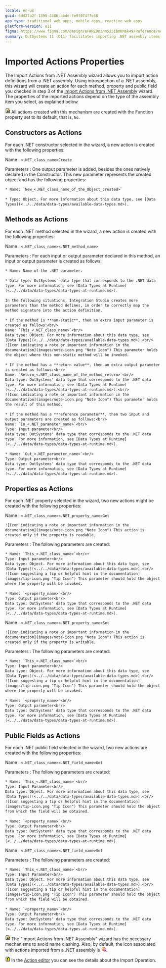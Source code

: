 ```yaml
---
locale: en-us
guid: 6d427a2f-1395-4386-abde-fe9f074f7e38
app_type: traditional web apps, mobile apps, reactive web apps
platform-version: o11
figma: https://www.figma.com/design/eFWRZ0nZhm5J5ibmKMak49/Reference?node-id=3067-146&t=0cuQUgeosMV2m0Kw-1
summary: OutSystems 11 (O11) facilitates importing .NET assembly items as actions with specific properties and parameters.
---
```

# Imported Actions Properties

The Import Actions from .NET Assembly wizard allows you to import action definitions from a .NET assembly. Using introspection of a .NET assembly, this wizard will create an action for each method, property and public field you checked in step 3 of the [Import Actions from .NET Assembly](<../../../integration-with-systems/integration-studio/managing-extensions/net-assembly-import-action.md>) wizard. The properties of the imported actions depend on the type of the assembly item you select, as explained below.

![Icon indicating a note or important information in the documentation](images/note-icon.png "Note Icon") All actions created with this mechanism are created with the Function property set to its default, that is, `No`.

## Constructors as Actions

For each .NET constructor selected in the wizard, a new action is created with the following properties:

Name
:   `<.NET_class_name>Create`

Parameters
:   One output parameter is added, besides the ones natively declared in the Constructor. This new parameter represents the created object and has the following properties:

    * Name: `New_<.NET_class_name_of_the_Object_created>`

    * Type: Object. For more information about this data type, see [Data Types](<../../data/data-types/available-data-types.md>).

## Methods as Actions

For each .NET method selected in the wizard, a new action is created with the following properties:

Name
:   `<.NET_class_name><.NET_method_name>`

Parameters
:   For each input or output parameter declared in this method, an input or output parameter is created as follows:

    * Name: Name of the .NET parameter.

    * Data type: OutSystems' data type that corresponds to the .NET data type. For more information, see [Data Types at Runtime](<../../data/data-types/data-types-at-runtime.md>).

    In the following situations, Integration Studio creates more parameters than the method defines, in order to correctly map the method signature into the action definition.

    * If the method is **non-static**, then an extra input parameter is created as follows:<br/>
    Name: `This_<.NET_class_name>`<br/>
    Data type: Object. For more information about this data type, see [Data Types](<../../data/data-types/available-data-types.md>).<br/>
    ![Icon indicating a note or important information in the documentation](images/note-icon.png "Note Icon") This parameter holds the object where this non-static method will be invoked.

    * If the method has a **return value**, then an extra output parameter is created as follows:<br/>
    Name: `Return_<.NET_class_name_of_the_method_return>`<br/>
    Data type: OutSystems' data type that corresponds to the .NET data type. For more information, see [Data Types at Runtime](<../../data/data-types/data-types-at-runtime.md>).<br/>
    ![Icon indicating a note or important information in the documentation](images/note-icon.png "Note Icon") This parameter holds the result of this method.

    * If the method has a **reference parameter**, then two input and output parameters are created as follows:<br/>
    Name: `In_<.NET_parameter_name>`<br/>
    Type: Input parameter<br/>
    Data type: OutSystems' data type that corresponds to the .NET data type. For more information, see [Data Types at Runtime](<../../data/data-types/data-types-at-runtime.md>).

    * Name: `Out_<.NET_parameter_name>`<br/>
    Type: Output parameter<br/>
    Data type: OutSystems' data type that corresponds to the .NET data type. For more information, see [Data Types at Runtime](<../../data/data-types/data-types-at-runtime.md>).

## Properties as Actions

For each .NET property selected in the wizard, two new actions might be created with the following properties:

Name
:   `<.NET_class_name><.NET_property_name>Get`

    ![Icon indicating a note or important information in the documentation](images/note-icon.png "Note Icon") This action is created only if the property is readable.

Parameters
:   The following parameters are created:

    * Name: `This_<.NET_class_name>`<br/>+
    Type: Input parameter<br/>
    Data type: Object. For more information about this data type, see [Data Types](<../../data/data-types/available-data-types.md>).<br/>
    ![Icon suggesting a tip or helpful hint in the documentation](images/tip-icon.png "Tip Icon") This parameter should hold the object where the property will be invoked.

    * Name: `<property_name>`<br/>
    Type: Output parameter<br/>
    Data type: OutSystems' data type that corresponds to the .NET data type. For more information, see [Data Types at Runtime](<../../data/data-types/data-types-at-runtime.md>).

Name
:   `<.NET_class_name><.NET_property_name>Set`

    ![Icon indicating a note or important information in the documentation](images/note-icon.png "Note Icon") This action is created only if the property is writable.

Parameters
:   The following parameters are created:

    * Name: `This_<.NET_class_name>`<br/>
    Type: Input parameter<br/>
    Data type: Object. For more information about this data type, see [Data Types](<../../data/data-types/available-data-types.md>).<br/>
    ![Icon suggesting a tip or helpful hint in the documentation](images/tip-icon.png "Tip Icon") This parameter should hold the object where the property will be invoked.

    * Name: `<property_name>`<br/>
    Type: Output parameter<br/>
    Data type: OutSystems' data type that corresponds to the .NET data type. For more information, see [Data Types at Runtime](<../../data/data-types/data-types-at-runtime.md>).

## Public Fields as Actions

For each .NET public field selected in the wizard, two new actions are created with the following properties:

Name
:   `<.NET_class_name><.NET_field_name>Get`

Parameters
:   The following parameters are created:

    * Name: `This_<.NET_class_name>`<br/>
    Type: Input Parameter<br/>
    Data type: Object. For more information about this data type, see [Data Types](<../../data/data-types/available-data-types.md>).<br/>
    ![Icon suggesting a tip or helpful hint in the documentation](images/tip-icon.png "Tip Icon") This parameter should hold the object from which the field will be obtained.

    * Name: `<property_name>`<br/>
    Type: Output Parameter<br/>
    Data type: OutSystems' data type that corresponds to the .NET data type. For more information, see [Data Types at Runtime](<../../data/data-types/data-types-at-runtime.md>).

Name
:   `<.NET_class_name><.NET_field_name>Set`

Parameters
:   The following parameters are created:

    * Name: `This_<.NET_class_name>`<br/>
    Type: Input Parameter<br/>
    Data type: Object. For more information about this data type, see [Data Types](<../../data/data-types/available-data-types.md>).<br/>
    ![Icon suggesting a tip or helpful hint in the documentation](images/tip-icon.png "Tip Icon") This parameter should hold the object from which the field will be obtained.

    * Name: `<property_name>`<br/>
    Type: Output Parameter<br/>
    Data type: OutSystems' data type that corresponds to the .NET data type. For more information, see [Data Types at Runtime](<../../data/data-types/data-types-at-runtime.md>).

![Icon indicating a note or important information in the documentation](images/note-icon.png "Note Icon") The "Import Actions from .NET Assembly" wizard has the necessary mechanisms to avoid name clashing. Also, by default, the icon associated with actions imported from a .NET assembly is ![Icon representing an action imported from a .NET assembly in the documentation](images/imported-action-icon.png "Imported Action Icon").

![Icon suggesting a tip or helpful hint in the documentation](images/tip-icon.png "Tip Icon") In the [Action editor](<../editor/action.md#import-details>) you can see the details about the Import Operation.
